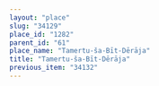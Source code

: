 ```yaml
---
layout: "place"
slug: "34129"
place_id: "1282"
parent_id: "61"
place_name: "Tamertu-ša-Bīt-Dērāja"
title: "Tamertu-ša-Bīt-Dērāja"
previous_item: "34132"
---
```

